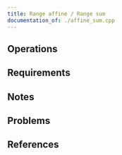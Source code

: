 ```yaml
---
title: Range affine / Range sum
documentation_of: ./affine_sum.cpp
---
```


## Operations

## Requirements

## Notes

## Problems

## References

